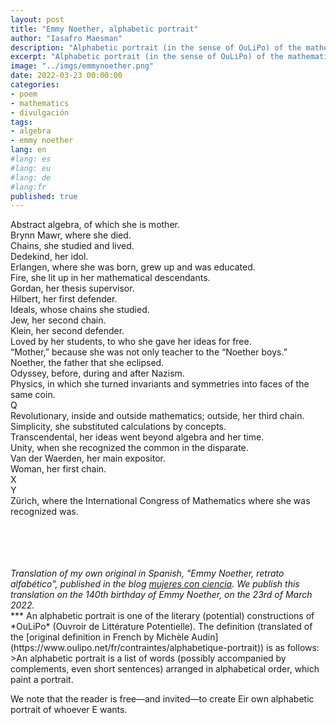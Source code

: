 ```yaml
---
layout: post
title: "Emmy Noether, alphabetic portrait"
author: "Iasafro Maesman"
description: "Alphabetic portrait (in the sense of OuLiPo) of the mathematician Emmy Noether"
excerpt: "Alphabetic portrait (in the sense of OuLiPo) of the mathematician Emmy Noether"
image: "../imgs/emmynoether.png"
date: 2022-03-23 00:00:00
categories:
- poem
- mathematics
- divulgación
tags:
- algebra
- emmy noether
lang: en
#lang: es
#lang: eu
#lang: de
#lang:fr
published: true
---
```


Abstract algebra, of which she is mother.  
Brynn Mawr, where she died.  
Chains, she studied and lived.  
Dedekind, her idol.  
Erlangen, where she was born, grew up and was educated.  
Fire, she lit up in her mathematical descendants.  
Gordan, her thesis supervisor.  
Hilbert, her first defender.  
Ideals, whose chains she studied.  
Jew, her second chain.  
Klein, her second defender.  
Loved by her students, to who she gave her ideas for free.  
“Mother,” because she was not only teacher to the “Noether boys.”  
Noether, the father that she eclipsed.  
Odyssey, before, during and after Nazism.  
Physics, in which she turned invariants and symmetries into faces of the same coin.  
Q  
Revolutionary, inside and outside mathematics; outside, her third chain.  
Simplicity, she substituted calculations by concepts.  
Transcendental, her ideas went beyond algebra and her time.  
Unity, when she recognized the common in the disparate.  
Van der Waerden, her main expositor.  
Woman, her first chain.  
X  
Y  
Zürich, where the International Congress of Mathematics where she was recognized was.  
<br/>
<br/>
<br/>
<br/>
<div class="jumbotron abstract" style="font-style: italic;">
Translation of my own original in Spanish, "Emmy Noether, retrato alfabético", published in the blog <a href="https://mujeresconciencia.com/2015/10/05/emmy-noether-retrato-alfabetico/">mujeres con ciencia</a>. We publish this translation on the 140th birthday of Emmy Noether, on the 23rd of March 2022.
</div>
***
An alphabetic portrait is one of the literary (potential) constructions of *OuLiPo* (Ouvroir de Littérature Potentielle). The definition (translated of the [original definition in French by Michèle Audin](https://www.oulipo.net/fr/contraintes/alphabetique-portrait)) is as follows:
>An alphabetic portrait is a list of words (possibly accompanied by complements, even short sentences) arranged in alphabetical order, which paint a portrait.

We note that the reader is free—and invited—to create Eir own alphabetic portrait of whoever E wants.
